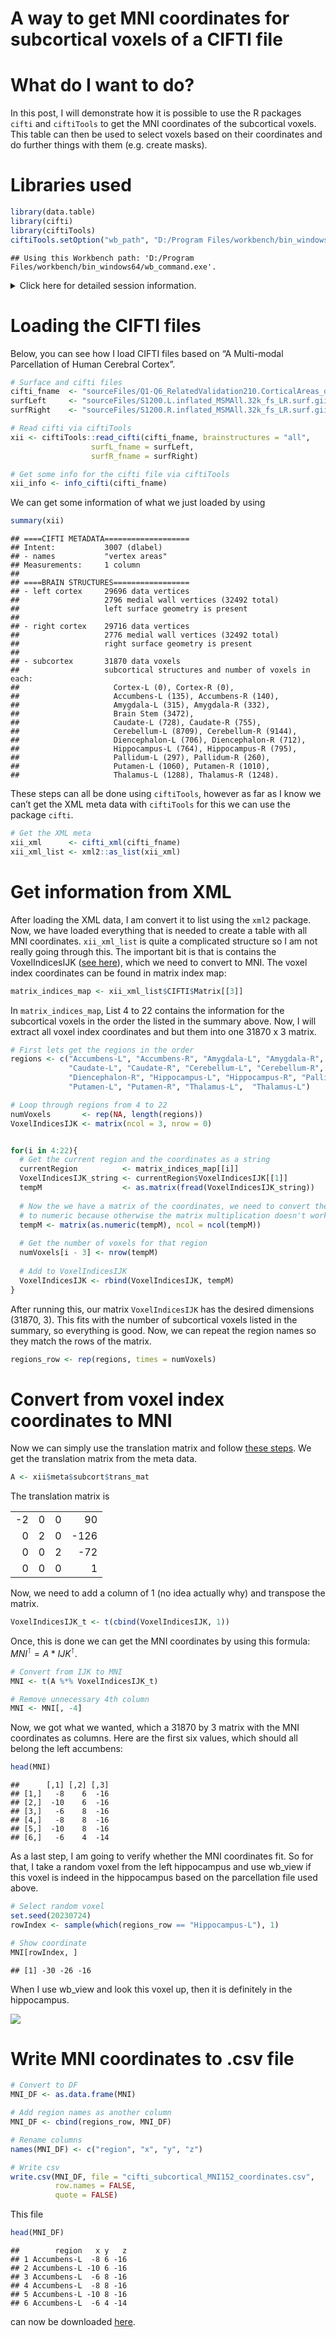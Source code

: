 A way to get MNI coordinates for subcortical voxels of a CIFTI file
================

# What do I want to do?

In this post, I will demonstrate how it is possible to use the R
packages `cifti` and `ciftiTools` to get the MNI coordinates of the
subcortical voxels. This table can then be used to select voxels based
on their coordinates and do further things with them (e.g. create
masks).

# Libraries used

``` r
library(data.table)
library(cifti)
library(ciftiTools)
ciftiTools.setOption("wb_path", "D:/Program Files/workbench/bin_windows64")
```

    ## Using this Workbench path: 'D:/Program Files/workbench/bin_windows64/wb_command.exe'.

<details>
<summary>
Click here for detailed session information.
</summary>

Note that I am using `ciftiTools` installed from the 12.0 GitHub branch
even though it still says 0.11.0 below.

``` r
sessioninfo::session_info()
```

    ## - Session info ---------------------------------------------------------------
    ##  setting  value
    ##  version  R version 4.2.2 (2022-10-31 ucrt)
    ##  os       Windows 10 x64 (build 19045)
    ##  system   x86_64, mingw32
    ##  ui       RTerm
    ##  language (EN)
    ##  collate  English_United States.1252
    ##  ctype    English_United States.1252
    ##  tz       Asia/Taipei
    ##  date     2023-07-24
    ##  pandoc   2.19.2 @ C:/Program Files/RStudio/resources/app/bin/quarto/bin/tools/ (via rmarkdown)
    ## 
    ## - Packages -------------------------------------------------------------------
    ##  package      * version date (UTC) lib source
    ##  abind          1.4-5   2016-07-21 [1] CRAN (R 4.2.0)
    ##  base64enc      0.1-3   2015-07-28 [1] CRAN (R 4.2.0)
    ##  bitops         1.0-7   2021-04-24 [1] CRAN (R 4.2.0)
    ##  cifti        * 0.4.5   2018-02-01 [1] CRAN (R 4.2.3)
    ##  ciftiTools   * 0.11.0  2023-07-24 [1] Github (mandymejia/ciftiTools@109fb2e)
    ##  cli            3.6.0   2023-01-09 [1] CRAN (R 4.2.2)
    ##  data.table   * 1.14.8  2023-02-17 [1] CRAN (R 4.2.2)
    ##  digest         0.6.31  2022-12-11 [1] CRAN (R 4.2.2)
    ##  evaluate       0.20    2023-01-17 [1] CRAN (R 4.2.2)
    ##  fastmap        1.1.0   2021-01-25 [1] CRAN (R 4.2.2)
    ##  gifti          0.8.0   2020-11-11 [1] CRAN (R 4.2.3)
    ##  htmltools      0.5.4   2022-12-07 [1] CRAN (R 4.2.2)
    ##  knitr          1.42    2023-01-25 [1] CRAN (R 4.2.2)
    ##  oro.nifti      0.11.4  2022-08-10 [1] CRAN (R 4.2.2)
    ##  R.methodsS3    1.8.2   2022-06-13 [1] CRAN (R 4.2.2)
    ##  R.oo           1.25.0  2022-06-12 [1] CRAN (R 4.2.2)
    ##  R.utils        2.12.2  2022-11-11 [1] CRAN (R 4.2.3)
    ##  RColorBrewer   1.1-3   2022-04-03 [1] CRAN (R 4.2.0)
    ##  Rcpp           1.0.10  2023-01-22 [1] CRAN (R 4.2.2)
    ##  rlang          1.0.6   2022-09-24 [1] CRAN (R 4.2.2)
    ##  rmarkdown      2.20    2023-01-19 [1] CRAN (R 4.2.2)
    ##  RNifti         1.4.5   2023-01-30 [1] CRAN (R 4.2.2)
    ##  rstudioapi     0.14    2022-08-22 [1] CRAN (R 4.2.2)
    ##  sessioninfo    1.2.2   2021-12-06 [1] CRAN (R 4.2.2)
    ##  viridisLite    0.4.1   2022-08-22 [1] CRAN (R 4.2.2)
    ##  xfun           0.37    2023-01-31 [1] CRAN (R 4.2.2)
    ##  xml2           1.3.3   2021-11-30 [1] CRAN (R 4.2.2)
    ##  yaml           2.3.7   2023-01-23 [1] CRAN (R 4.2.2)
    ## 
    ##  [1] C:/Users/Alex/AppData/Local/R/win-library/4.2
    ##  [2] C:/Program Files/R/R-4.2.2/library
    ## 
    ## ------------------------------------------------------------------------------

</details>

# Loading the CIFTI files

Below, you can see how I load CIFTI files based on “A Multi-modal
Parcellation of Human Cerebral Cortex”.

``` r
# Surface and cifti files
cifti_fname  <- "sourceFiles/Q1-Q6_RelatedValidation210.CorticalAreas_dil_Final_Final_Areas_Group_Colors_with_Atlas_ROIs2.32k_fs_LR.dlabel.nii"
surfLeft     <- "sourceFiles/S1200.L.inflated_MSMAll.32k_fs_LR.surf.gii"
surfRight    <- "sourceFiles/S1200.R.inflated_MSMAll.32k_fs_LR.surf.gii"

# Read cifti via ciftiTools
xii <- ciftiTools::read_cifti(cifti_fname, brainstructures = "all", 
                  surfL_fname = surfLeft, 
                  surfR_fname = surfRight)

# Get some info for the cifti file via ciftiTools
xii_info <- info_cifti(cifti_fname)
```

We can get some information of what we just loaded by using

``` r
summary(xii)
```

    ## ====CIFTI METADATA===================
    ## Intent:           3007 (dlabel)
    ## - names           "vertex areas"
    ## Measurements:     1 column
    ## 
    ## ====BRAIN STRUCTURES=================
    ## - left cortex     29696 data vertices
    ##                   2796 medial wall vertices (32492 total)
    ##                   left surface geometry is present
    ## 
    ## - right cortex    29716 data vertices
    ##                   2776 medial wall vertices (32492 total)
    ##                   right surface geometry is present
    ## 
    ## - subcortex       31870 data voxels
    ##                   subcortical structures and number of voxels in each:
    ##                     Cortex-L (0), Cortex-R (0),
    ##                     Accumbens-L (135), Accumbens-R (140),
    ##                     Amygdala-L (315), Amygdala-R (332),
    ##                     Brain Stem (3472),
    ##                     Caudate-L (728), Caudate-R (755),
    ##                     Cerebellum-L (8709), Cerebellum-R (9144),
    ##                     Diencephalon-L (706), Diencephalon-R (712),
    ##                     Hippocampus-L (764), Hippocampus-R (795),
    ##                     Pallidum-L (297), Pallidum-R (260),
    ##                     Putamen-L (1060), Putamen-R (1010),
    ##                     Thalamus-L (1288), Thalamus-R (1248).

These steps can all be done using `ciftiTools`, however as far as I know
we can’t get the XML meta data with `ciftiTools` for this we can use the
package `cifti`.

``` r
# Get the XML meta
xii_xml      <- cifti_xml(cifti_fname)
xii_xml_list <- xml2::as_list(xii_xml)
```

# Get information from XML

After loading the XML data, I am convert it to list using the `xml2`
package. Now, we have loaded everything that is needed to create a table
with all MNI coordinates. `xii_xml_list` is quite a complicated
structure so I am not really going through this. The important bit is
that is contains the VoxelIndicesIJK ([see
here](https://www.slicer.org/wiki/Slicer3:Coordinates)), which we need
to convert to MNI. The voxel index coordinates can be found in matrix
index map:

``` r
matrix_indices_map <- xii_xml_list$CIFTI$Matrix[[3]]
```

In `matrix_indices_map`, List 4 to 22 contains the information for the
subcortical voxels in the order the listed in the summary above. Now, I
will extract all voxel index coordinates and but them into one 31870 x 3
matrix.

``` r
# First lets get the regions in the order
regions <- c("Accumbens-L", "Accumbens-R", "Amygdala-L", "Amygdala-R", "Brain Stem", 
             "Caudate-L", "Caudate-R", "Cerebellum-L", "Cerebellum-R", "Diencephalon-L", 
             "Diencephalon-R", "Hippocampus-L", "Hippocampus-R", "Pallidum-L", "Pallidum-R", 
             "Putamen-L", "Putamen-R", "Thalamus-L",  "Thalamus-L")

# Loop through regions from 4 to 22
numVoxels       <- rep(NA, length(regions))
VoxelIndicesIJK <- matrix(ncol = 3, nrow = 0)


for(i in 4:22){
  # Get the current region and the coordinates as a string
  currentRegion          <- matrix_indices_map[[i]]
  VoxelIndicesIJK_string <- currentRegion$VoxelIndicesIJK[[1]]
  tempM                  <- as.matrix(fread(VoxelIndicesIJK_string))
  
  # Now the we have a matrix of the coordinates, we need to convert them from integer
  # to numeric because otherwise the matrix multiplication doesn't work
  tempM <- matrix(as.numeric(tempM), ncol = ncol(tempM))
  
  # Get the number of voxels for that region
  numVoxels[i - 3] <- nrow(tempM)
  
  # Add to VoxelIndicesIJK
  VoxelIndicesIJK <- rbind(VoxelIndicesIJK, tempM)
}
```

After running this, our matrix `VoxelIndicesIJK` has the desired
dimensions (31870, 3). This fits with the number of subcortical voxels
listed in the summary, so everything is good. Now, we can repeat the
region names so they match the rows of the matrix.

``` r
regions_row <- rep(regions, times = numVoxels)
```

# Convert from voxel index coordinates to MNI

Now we can simply use the translation matrix and follow [these
steps](http://rfmri.org/node/1300). We get the translation matrix from
the meta data.

``` r
A <- xii$meta$subcort$trans_mat
```

The translation matrix is

|     |     |     |      |
|----:|----:|----:|-----:|
|  -2 |   0 |   0 |   90 |
|   0 |   2 |   0 | -126 |
|   0 |   0 |   2 |  -72 |
|   0 |   0 |   0 |    1 |

Now, we need to add a column of 1 (no idea actually why) and transpose
the matrix.

``` r
VoxelIndicesIJK_t <- t(cbind(VoxelIndicesIJK, 1))
```

Once, this is done we can get the MNI coordinates by using this formula:
$MNI^\intercal = A * IJK^\intercal$.

``` r
# Convert from IJK to MNI
MNI <- t(A %*% VoxelIndicesIJK_t)

# Remove unnecessary 4th column
MNI <- MNI[, -4]
```

Now, we got what we wanted, which a 31870 by 3 matrix with the MNI
coordinates as columns. Here are the first six values, which should all
belong the left accumbens:

``` r
head(MNI)
```

    ##      [,1] [,2] [,3]
    ## [1,]   -8    6  -16
    ## [2,]  -10    6  -16
    ## [3,]   -6    8  -16
    ## [4,]   -8    8  -16
    ## [5,]  -10    8  -16
    ## [6,]   -6    4  -14

As a last step, I am going to verify whether the MNI coordinates fit. So
for that, I take a random voxel from the left hippocampus and use
wb_view if this voxel is indeed in the hippocampus based on the
parcellation file used above.

``` r
# Select random voxel
set.seed(20230724)
rowIndex <- sample(which(regions_row == "Hippocampus-L"), 1)

# Show coordinate
MNI[rowIndex, ]
```

    ## [1] -30 -26 -16

When I use wb_view and look this voxel up, then it is definitely in the
hippocampus.

![](random_voxel_in_HC.PNG)

# Write MNI coordinates to .csv file

``` r
# Convert to DF
MNI_DF <- as.data.frame(MNI)

# Add region names as another column
MNI_DF <- cbind(regions_row, MNI_DF)

# Rename columns
names(MNI_DF) <- c("region", "x", "y", "z")

# Write csv
write.csv(MNI_DF, file = "cifti_subcortical_MNI152_coordinates.csv", 
          row.names = FALSE,
          quote = FALSE)
```

This file

``` r
head(MNI_DF)
```

    ##        region   x y   z
    ## 1 Accumbens-L  -8 6 -16
    ## 2 Accumbens-L -10 6 -16
    ## 3 Accumbens-L  -6 8 -16
    ## 4 Accumbens-L  -8 8 -16
    ## 5 Accumbens-L -10 8 -16
    ## 6 Accumbens-L  -6 4 -14

can now be downloaded [here]().
